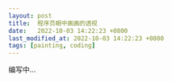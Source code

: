```yaml
---
layout: post
title:  程序员眼中画画的透视
date:   2022-10-03 14:22:23 +0800
last_modified_at: 2022-10-03 14:22:23 +0800
tags: [painting, coding]
---
```


编写中...
